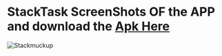 # StackTask ScreenShots OF the APP and download the [Apk Here](https://www.dropbox.com/s/0viukryv2el401t/app-debug.apk?dl=0)
![Stackmuckup](https://user-images.githubusercontent.com/43094705/80907683-8f4a8f00-8d36-11ea-99de-b3e4ff9805cd.png)

